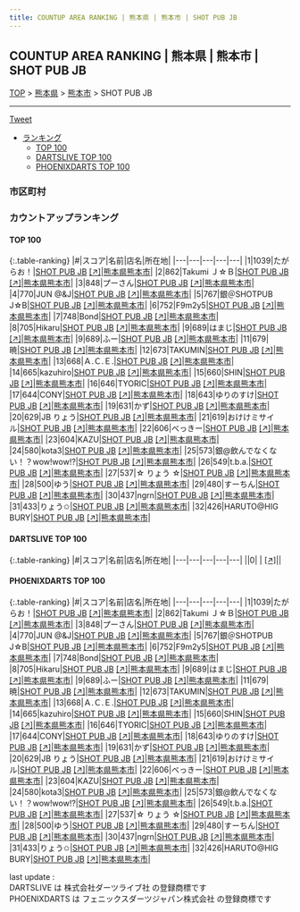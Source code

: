 ```yaml
---
title: COUNTUP AREA RANKING | 熊本県 | 熊本市 | SHOT PUB JB
---
```

## COUNTUP AREA RANKING | 熊本県 | 熊本市 | SHOT PUB JB

[TOP](/darts/rank/) > [熊本県](/darts/rank/熊本県/) > [熊本市](/darts/rank/熊本県/熊本市/) > SHOT PUB JB

___

<a href="https://twitter.com/share?ref_src=twsrc%5Etfw" data-text="COUNTUP AREA RANKING | 熊本県熊本市SHOT PUB JB" class="twitter-share-button" data-hashtags="DARTSLIVE,PHOENIXDARTS,darts,ダーツ" data-show-count="false">Tweet</a>

* [ランキング](#カウントアップランキング)
    * [TOP 100](#top-100)
    * [DARTSLIVE TOP 100](#dartslive-top-100)
    * [PHOENIXDARTS TOP 100](#phoenixdarts-top-100)

### 市区町村

<ul>

</ul>

### カウントアップランキング

#### TOP 100



{:.table-ranking}
|#|スコア|名前|店名|所在地|
|---|---|---|---|---|
|1|1039|<span class="rank-name-pd">たがらお！</span>|<a href="/darts/rank/shops/61190.html">SHOT PUB JB</a> <a href="https://vs.phoenixdarts.com/jp/shop/shopDetailInfo/s_61190?s_seq=61190">[↗]</a>|<a href="/darts/rank/熊本県/熊本市">熊本県熊本市</a>|
|2|862|<span class="rank-name-pd">Takumi  Ｊ☆Ｂ</span>|<a href="/darts/rank/shops/61190.html">SHOT PUB JB</a> <a href="https://vs.phoenixdarts.com/jp/shop/shopDetailInfo/s_61190?s_seq=61190">[↗]</a>|<a href="/darts/rank/熊本県/熊本市">熊本県熊本市</a>|
|3|848|<span class="rank-name-pd">プーさん</span>|<a href="/darts/rank/shops/61190.html">SHOT PUB JB</a> <a href="https://vs.phoenixdarts.com/jp/shop/shopDetailInfo/s_61190?s_seq=61190">[↗]</a>|<a href="/darts/rank/熊本県/熊本市">熊本県熊本市</a>|
|4|770|<span class="rank-name-pd">JUN @&amp;J</span>|<a href="/darts/rank/shops/61190.html">SHOT PUB JB</a> <a href="https://vs.phoenixdarts.com/jp/shop/shopDetailInfo/s_61190?s_seq=61190">[↗]</a>|<a href="/darts/rank/熊本県/熊本市">熊本県熊本市</a>|
|5|767|<span class="rank-name-pd">銀＠SHOTPUB　J☆B</span>|<a href="/darts/rank/shops/61190.html">SHOT PUB JB</a> <a href="https://vs.phoenixdarts.com/jp/shop/shopDetailInfo/s_61190?s_seq=61190">[↗]</a>|<a href="/darts/rank/熊本県/熊本市">熊本県熊本市</a>|
|6|752|<span class="rank-name-pd">F9m2y5</span>|<a href="/darts/rank/shops/61190.html">SHOT PUB JB</a> <a href="https://vs.phoenixdarts.com/jp/shop/shopDetailInfo/s_61190?s_seq=61190">[↗]</a>|<a href="/darts/rank/熊本県/熊本市">熊本県熊本市</a>|
|7|748|<span class="rank-name-pd">Bond</span>|<a href="/darts/rank/shops/61190.html">SHOT PUB JB</a> <a href="https://vs.phoenixdarts.com/jp/shop/shopDetailInfo/s_61190?s_seq=61190">[↗]</a>|<a href="/darts/rank/熊本県/熊本市">熊本県熊本市</a>|
|8|705|<span class="rank-name-pd">Hikaru</span>|<a href="/darts/rank/shops/61190.html">SHOT PUB JB</a> <a href="https://vs.phoenixdarts.com/jp/shop/shopDetailInfo/s_61190?s_seq=61190">[↗]</a>|<a href="/darts/rank/熊本県/熊本市">熊本県熊本市</a>|
|9|689|<span class="rank-name-pd">はまじ</span>|<a href="/darts/rank/shops/61190.html">SHOT PUB JB</a> <a href="https://vs.phoenixdarts.com/jp/shop/shopDetailInfo/s_61190?s_seq=61190">[↗]</a>|<a href="/darts/rank/熊本県/熊本市">熊本県熊本市</a>|
|9|689|<span class="rank-name-pd">ふー</span>|<a href="/darts/rank/shops/61190.html">SHOT PUB JB</a> <a href="https://vs.phoenixdarts.com/jp/shop/shopDetailInfo/s_61190?s_seq=61190">[↗]</a>|<a href="/darts/rank/熊本県/熊本市">熊本県熊本市</a>|
|11|679|<span class="rank-name-pd">暁</span>|<a href="/darts/rank/shops/61190.html">SHOT PUB JB</a> <a href="https://vs.phoenixdarts.com/jp/shop/shopDetailInfo/s_61190?s_seq=61190">[↗]</a>|<a href="/darts/rank/熊本県/熊本市">熊本県熊本市</a>|
|12|673|<span class="rank-name-pd">TAKUMIN</span>|<a href="/darts/rank/shops/61190.html">SHOT PUB JB</a> <a href="https://vs.phoenixdarts.com/jp/shop/shopDetailInfo/s_61190?s_seq=61190">[↗]</a>|<a href="/darts/rank/熊本県/熊本市">熊本県熊本市</a>|
|13|668|<span class="rank-name-pd">Ａ.Ｃ.Ｅ.</span>|<a href="/darts/rank/shops/61190.html">SHOT PUB JB</a> <a href="https://vs.phoenixdarts.com/jp/shop/shopDetailInfo/s_61190?s_seq=61190">[↗]</a>|<a href="/darts/rank/熊本県/熊本市">熊本県熊本市</a>|
|14|665|<span class="rank-name-pd">kazuhiro</span>|<a href="/darts/rank/shops/61190.html">SHOT PUB JB</a> <a href="https://vs.phoenixdarts.com/jp/shop/shopDetailInfo/s_61190?s_seq=61190">[↗]</a>|<a href="/darts/rank/熊本県/熊本市">熊本県熊本市</a>|
|15|660|<span class="rank-name-pd">SHIN</span>|<a href="/darts/rank/shops/61190.html">SHOT PUB JB</a> <a href="https://vs.phoenixdarts.com/jp/shop/shopDetailInfo/s_61190?s_seq=61190">[↗]</a>|<a href="/darts/rank/熊本県/熊本市">熊本県熊本市</a>|
|16|646|<span class="rank-name-pd">TYORIC</span>|<a href="/darts/rank/shops/61190.html">SHOT PUB JB</a> <a href="https://vs.phoenixdarts.com/jp/shop/shopDetailInfo/s_61190?s_seq=61190">[↗]</a>|<a href="/darts/rank/熊本県/熊本市">熊本県熊本市</a>|
|17|644|<span class="rank-name-pd">CONY</span>|<a href="/darts/rank/shops/61190.html">SHOT PUB JB</a> <a href="https://vs.phoenixdarts.com/jp/shop/shopDetailInfo/s_61190?s_seq=61190">[↗]</a>|<a href="/darts/rank/熊本県/熊本市">熊本県熊本市</a>|
|18|643|<span class="rank-name-pd">ゆりのすけ</span>|<a href="/darts/rank/shops/61190.html">SHOT PUB JB</a> <a href="https://vs.phoenixdarts.com/jp/shop/shopDetailInfo/s_61190?s_seq=61190">[↗]</a>|<a href="/darts/rank/熊本県/熊本市">熊本県熊本市</a>|
|19|631|<span class="rank-name-pd">かず</span>|<a href="/darts/rank/shops/61190.html">SHOT PUB JB</a> <a href="https://vs.phoenixdarts.com/jp/shop/shopDetailInfo/s_61190?s_seq=61190">[↗]</a>|<a href="/darts/rank/熊本県/熊本市">熊本県熊本市</a>|
|20|629|<span class="rank-name-pd">JB りょう</span>|<a href="/darts/rank/shops/61190.html">SHOT PUB JB</a> <a href="https://vs.phoenixdarts.com/jp/shop/shopDetailInfo/s_61190?s_seq=61190">[↗]</a>|<a href="/darts/rank/熊本県/熊本市">熊本県熊本市</a>|
|21|619|<span class="rank-name-pd">おけけミサイル</span>|<a href="/darts/rank/shops/61190.html">SHOT PUB JB</a> <a href="https://vs.phoenixdarts.com/jp/shop/shopDetailInfo/s_61190?s_seq=61190">[↗]</a>|<a href="/darts/rank/熊本県/熊本市">熊本県熊本市</a>|
|22|606|<span class="rank-name-pd">べっきー</span>|<a href="/darts/rank/shops/61190.html">SHOT PUB JB</a> <a href="https://vs.phoenixdarts.com/jp/shop/shopDetailInfo/s_61190?s_seq=61190">[↗]</a>|<a href="/darts/rank/熊本県/熊本市">熊本県熊本市</a>|
|23|604|<span class="rank-name-pd">KAZU</span>|<a href="/darts/rank/shops/61190.html">SHOT PUB JB</a> <a href="https://vs.phoenixdarts.com/jp/shop/shopDetailInfo/s_61190?s_seq=61190">[↗]</a>|<a href="/darts/rank/熊本県/熊本市">熊本県熊本市</a>|
|24|580|<span class="rank-name-pd">kota3</span>|<a href="/darts/rank/shops/61190.html">SHOT PUB JB</a> <a href="https://vs.phoenixdarts.com/jp/shop/shopDetailInfo/s_61190?s_seq=61190">[↗]</a>|<a href="/darts/rank/熊本県/熊本市">熊本県熊本市</a>|
|25|573|<span class="rank-name-pd">銀@飲んでなくない！？wow!wow!?</span>|<a href="/darts/rank/shops/61190.html">SHOT PUB JB</a> <a href="https://vs.phoenixdarts.com/jp/shop/shopDetailInfo/s_61190?s_seq=61190">[↗]</a>|<a href="/darts/rank/熊本県/熊本市">熊本県熊本市</a>|
|26|549|<span class="rank-name-pd">t.b.a.</span>|<a href="/darts/rank/shops/61190.html">SHOT PUB JB</a> <a href="https://vs.phoenixdarts.com/jp/shop/shopDetailInfo/s_61190?s_seq=61190">[↗]</a>|<a href="/darts/rank/熊本県/熊本市">熊本県熊本市</a>|
|27|537|<span class="rank-name-pd">☆ りょう ☆</span>|<a href="/darts/rank/shops/61190.html">SHOT PUB JB</a> <a href="https://vs.phoenixdarts.com/jp/shop/shopDetailInfo/s_61190?s_seq=61190">[↗]</a>|<a href="/darts/rank/熊本県/熊本市">熊本県熊本市</a>|
|28|500|<span class="rank-name-pd">ゆう</span>|<a href="/darts/rank/shops/61190.html">SHOT PUB JB</a> <a href="https://vs.phoenixdarts.com/jp/shop/shopDetailInfo/s_61190?s_seq=61190">[↗]</a>|<a href="/darts/rank/熊本県/熊本市">熊本県熊本市</a>|
|29|480|<span class="rank-name-pd">すーちん</span>|<a href="/darts/rank/shops/61190.html">SHOT PUB JB</a> <a href="https://vs.phoenixdarts.com/jp/shop/shopDetailInfo/s_61190?s_seq=61190">[↗]</a>|<a href="/darts/rank/熊本県/熊本市">熊本県熊本市</a>|
|30|437|<span class="rank-name-pd">ngrn</span>|<a href="/darts/rank/shops/61190.html">SHOT PUB JB</a> <a href="https://vs.phoenixdarts.com/jp/shop/shopDetailInfo/s_61190?s_seq=61190">[↗]</a>|<a href="/darts/rank/熊本県/熊本市">熊本県熊本市</a>|
|31|433|<span class="rank-name-pd">りょう✩</span>|<a href="/darts/rank/shops/61190.html">SHOT PUB JB</a> <a href="https://vs.phoenixdarts.com/jp/shop/shopDetailInfo/s_61190?s_seq=61190">[↗]</a>|<a href="/darts/rank/熊本県/熊本市">熊本県熊本市</a>|
|32|426|<span class="rank-name-pd">HARUTO@HIG BURY</span>|<a href="/darts/rank/shops/61190.html">SHOT PUB JB</a> <a href="https://vs.phoenixdarts.com/jp/shop/shopDetailInfo/s_61190?s_seq=61190">[↗]</a>|<a href="/darts/rank/熊本県/熊本市">熊本県熊本市</a>|


#### DARTSLIVE TOP 100



{:.table-ranking}
|#|スコア|名前|店名|所在地|
|---|---|---|---|---|
||0|<span class="rank-name-dl"> </span>|<a href="/darts/rank/shops/.html"></a> <a href="">[↗]</a>|<a href="/darts/rank//"></a>|


#### PHOENIXDARTS TOP 100



{:.table-ranking}
|#|スコア|名前|店名|所在地|
|---|---|---|---|---|
|1|1039|<span class="rank-name-pd">たがらお！</span>|<a href="/darts/rank/shops/61190.html">SHOT PUB JB</a> <a href="https://vs.phoenixdarts.com/jp/shop/shopDetailInfo/s_61190?s_seq=61190">[↗]</a>|<a href="/darts/rank/熊本県/熊本市">熊本県熊本市</a>|
|2|862|<span class="rank-name-pd">Takumi  Ｊ☆Ｂ</span>|<a href="/darts/rank/shops/61190.html">SHOT PUB JB</a> <a href="https://vs.phoenixdarts.com/jp/shop/shopDetailInfo/s_61190?s_seq=61190">[↗]</a>|<a href="/darts/rank/熊本県/熊本市">熊本県熊本市</a>|
|3|848|<span class="rank-name-pd">プーさん</span>|<a href="/darts/rank/shops/61190.html">SHOT PUB JB</a> <a href="https://vs.phoenixdarts.com/jp/shop/shopDetailInfo/s_61190?s_seq=61190">[↗]</a>|<a href="/darts/rank/熊本県/熊本市">熊本県熊本市</a>|
|4|770|<span class="rank-name-pd">JUN @&amp;J</span>|<a href="/darts/rank/shops/61190.html">SHOT PUB JB</a> <a href="https://vs.phoenixdarts.com/jp/shop/shopDetailInfo/s_61190?s_seq=61190">[↗]</a>|<a href="/darts/rank/熊本県/熊本市">熊本県熊本市</a>|
|5|767|<span class="rank-name-pd">銀＠SHOTPUB　J☆B</span>|<a href="/darts/rank/shops/61190.html">SHOT PUB JB</a> <a href="https://vs.phoenixdarts.com/jp/shop/shopDetailInfo/s_61190?s_seq=61190">[↗]</a>|<a href="/darts/rank/熊本県/熊本市">熊本県熊本市</a>|
|6|752|<span class="rank-name-pd">F9m2y5</span>|<a href="/darts/rank/shops/61190.html">SHOT PUB JB</a> <a href="https://vs.phoenixdarts.com/jp/shop/shopDetailInfo/s_61190?s_seq=61190">[↗]</a>|<a href="/darts/rank/熊本県/熊本市">熊本県熊本市</a>|
|7|748|<span class="rank-name-pd">Bond</span>|<a href="/darts/rank/shops/61190.html">SHOT PUB JB</a> <a href="https://vs.phoenixdarts.com/jp/shop/shopDetailInfo/s_61190?s_seq=61190">[↗]</a>|<a href="/darts/rank/熊本県/熊本市">熊本県熊本市</a>|
|8|705|<span class="rank-name-pd">Hikaru</span>|<a href="/darts/rank/shops/61190.html">SHOT PUB JB</a> <a href="https://vs.phoenixdarts.com/jp/shop/shopDetailInfo/s_61190?s_seq=61190">[↗]</a>|<a href="/darts/rank/熊本県/熊本市">熊本県熊本市</a>|
|9|689|<span class="rank-name-pd">はまじ</span>|<a href="/darts/rank/shops/61190.html">SHOT PUB JB</a> <a href="https://vs.phoenixdarts.com/jp/shop/shopDetailInfo/s_61190?s_seq=61190">[↗]</a>|<a href="/darts/rank/熊本県/熊本市">熊本県熊本市</a>|
|9|689|<span class="rank-name-pd">ふー</span>|<a href="/darts/rank/shops/61190.html">SHOT PUB JB</a> <a href="https://vs.phoenixdarts.com/jp/shop/shopDetailInfo/s_61190?s_seq=61190">[↗]</a>|<a href="/darts/rank/熊本県/熊本市">熊本県熊本市</a>|
|11|679|<span class="rank-name-pd">暁</span>|<a href="/darts/rank/shops/61190.html">SHOT PUB JB</a> <a href="https://vs.phoenixdarts.com/jp/shop/shopDetailInfo/s_61190?s_seq=61190">[↗]</a>|<a href="/darts/rank/熊本県/熊本市">熊本県熊本市</a>|
|12|673|<span class="rank-name-pd">TAKUMIN</span>|<a href="/darts/rank/shops/61190.html">SHOT PUB JB</a> <a href="https://vs.phoenixdarts.com/jp/shop/shopDetailInfo/s_61190?s_seq=61190">[↗]</a>|<a href="/darts/rank/熊本県/熊本市">熊本県熊本市</a>|
|13|668|<span class="rank-name-pd">Ａ.Ｃ.Ｅ.</span>|<a href="/darts/rank/shops/61190.html">SHOT PUB JB</a> <a href="https://vs.phoenixdarts.com/jp/shop/shopDetailInfo/s_61190?s_seq=61190">[↗]</a>|<a href="/darts/rank/熊本県/熊本市">熊本県熊本市</a>|
|14|665|<span class="rank-name-pd">kazuhiro</span>|<a href="/darts/rank/shops/61190.html">SHOT PUB JB</a> <a href="https://vs.phoenixdarts.com/jp/shop/shopDetailInfo/s_61190?s_seq=61190">[↗]</a>|<a href="/darts/rank/熊本県/熊本市">熊本県熊本市</a>|
|15|660|<span class="rank-name-pd">SHIN</span>|<a href="/darts/rank/shops/61190.html">SHOT PUB JB</a> <a href="https://vs.phoenixdarts.com/jp/shop/shopDetailInfo/s_61190?s_seq=61190">[↗]</a>|<a href="/darts/rank/熊本県/熊本市">熊本県熊本市</a>|
|16|646|<span class="rank-name-pd">TYORIC</span>|<a href="/darts/rank/shops/61190.html">SHOT PUB JB</a> <a href="https://vs.phoenixdarts.com/jp/shop/shopDetailInfo/s_61190?s_seq=61190">[↗]</a>|<a href="/darts/rank/熊本県/熊本市">熊本県熊本市</a>|
|17|644|<span class="rank-name-pd">CONY</span>|<a href="/darts/rank/shops/61190.html">SHOT PUB JB</a> <a href="https://vs.phoenixdarts.com/jp/shop/shopDetailInfo/s_61190?s_seq=61190">[↗]</a>|<a href="/darts/rank/熊本県/熊本市">熊本県熊本市</a>|
|18|643|<span class="rank-name-pd">ゆりのすけ</span>|<a href="/darts/rank/shops/61190.html">SHOT PUB JB</a> <a href="https://vs.phoenixdarts.com/jp/shop/shopDetailInfo/s_61190?s_seq=61190">[↗]</a>|<a href="/darts/rank/熊本県/熊本市">熊本県熊本市</a>|
|19|631|<span class="rank-name-pd">かず</span>|<a href="/darts/rank/shops/61190.html">SHOT PUB JB</a> <a href="https://vs.phoenixdarts.com/jp/shop/shopDetailInfo/s_61190?s_seq=61190">[↗]</a>|<a href="/darts/rank/熊本県/熊本市">熊本県熊本市</a>|
|20|629|<span class="rank-name-pd">JB りょう</span>|<a href="/darts/rank/shops/61190.html">SHOT PUB JB</a> <a href="https://vs.phoenixdarts.com/jp/shop/shopDetailInfo/s_61190?s_seq=61190">[↗]</a>|<a href="/darts/rank/熊本県/熊本市">熊本県熊本市</a>|
|21|619|<span class="rank-name-pd">おけけミサイル</span>|<a href="/darts/rank/shops/61190.html">SHOT PUB JB</a> <a href="https://vs.phoenixdarts.com/jp/shop/shopDetailInfo/s_61190?s_seq=61190">[↗]</a>|<a href="/darts/rank/熊本県/熊本市">熊本県熊本市</a>|
|22|606|<span class="rank-name-pd">べっきー</span>|<a href="/darts/rank/shops/61190.html">SHOT PUB JB</a> <a href="https://vs.phoenixdarts.com/jp/shop/shopDetailInfo/s_61190?s_seq=61190">[↗]</a>|<a href="/darts/rank/熊本県/熊本市">熊本県熊本市</a>|
|23|604|<span class="rank-name-pd">KAZU</span>|<a href="/darts/rank/shops/61190.html">SHOT PUB JB</a> <a href="https://vs.phoenixdarts.com/jp/shop/shopDetailInfo/s_61190?s_seq=61190">[↗]</a>|<a href="/darts/rank/熊本県/熊本市">熊本県熊本市</a>|
|24|580|<span class="rank-name-pd">kota3</span>|<a href="/darts/rank/shops/61190.html">SHOT PUB JB</a> <a href="https://vs.phoenixdarts.com/jp/shop/shopDetailInfo/s_61190?s_seq=61190">[↗]</a>|<a href="/darts/rank/熊本県/熊本市">熊本県熊本市</a>|
|25|573|<span class="rank-name-pd">銀@飲んでなくない！？wow!wow!?</span>|<a href="/darts/rank/shops/61190.html">SHOT PUB JB</a> <a href="https://vs.phoenixdarts.com/jp/shop/shopDetailInfo/s_61190?s_seq=61190">[↗]</a>|<a href="/darts/rank/熊本県/熊本市">熊本県熊本市</a>|
|26|549|<span class="rank-name-pd">t.b.a.</span>|<a href="/darts/rank/shops/61190.html">SHOT PUB JB</a> <a href="https://vs.phoenixdarts.com/jp/shop/shopDetailInfo/s_61190?s_seq=61190">[↗]</a>|<a href="/darts/rank/熊本県/熊本市">熊本県熊本市</a>|
|27|537|<span class="rank-name-pd">☆ りょう ☆</span>|<a href="/darts/rank/shops/61190.html">SHOT PUB JB</a> <a href="https://vs.phoenixdarts.com/jp/shop/shopDetailInfo/s_61190?s_seq=61190">[↗]</a>|<a href="/darts/rank/熊本県/熊本市">熊本県熊本市</a>|
|28|500|<span class="rank-name-pd">ゆう</span>|<a href="/darts/rank/shops/61190.html">SHOT PUB JB</a> <a href="https://vs.phoenixdarts.com/jp/shop/shopDetailInfo/s_61190?s_seq=61190">[↗]</a>|<a href="/darts/rank/熊本県/熊本市">熊本県熊本市</a>|
|29|480|<span class="rank-name-pd">すーちん</span>|<a href="/darts/rank/shops/61190.html">SHOT PUB JB</a> <a href="https://vs.phoenixdarts.com/jp/shop/shopDetailInfo/s_61190?s_seq=61190">[↗]</a>|<a href="/darts/rank/熊本県/熊本市">熊本県熊本市</a>|
|30|437|<span class="rank-name-pd">ngrn</span>|<a href="/darts/rank/shops/61190.html">SHOT PUB JB</a> <a href="https://vs.phoenixdarts.com/jp/shop/shopDetailInfo/s_61190?s_seq=61190">[↗]</a>|<a href="/darts/rank/熊本県/熊本市">熊本県熊本市</a>|
|31|433|<span class="rank-name-pd">りょう✩</span>|<a href="/darts/rank/shops/61190.html">SHOT PUB JB</a> <a href="https://vs.phoenixdarts.com/jp/shop/shopDetailInfo/s_61190?s_seq=61190">[↗]</a>|<a href="/darts/rank/熊本県/熊本市">熊本県熊本市</a>|
|32|426|<span class="rank-name-pd">HARUTO@HIG BURY</span>|<a href="/darts/rank/shops/61190.html">SHOT PUB JB</a> <a href="https://vs.phoenixdarts.com/jp/shop/shopDetailInfo/s_61190?s_seq=61190">[↗]</a>|<a href="/darts/rank/熊本県/熊本市">熊本県熊本市</a>|


<div class="footer border-top border-gray-light mt-5 pt-3 text-right text-gray">
    last update : <span style="font-weight: italic" id="foot_last_modified"></span><br />
    DARTSLIVE は 株式会社ダーツライブ社 の登録商標です<br />
    PHOENIXDARTS は フェニックスダーツジャパン株式会社 の登録商標です<br />
</div>

<script src="https://cdnjs.cloudflare.com/ajax/libs/jquery.tablesorter/2.31.3/js/jquery.tablesorter.min.js" integrity="sha512-qzgd5cYSZcosqpzpn7zF2ZId8f/8CHmFKZ8j7mU4OUXTNRd5g+ZHBPsgKEwoqxCtdQvExE5LprwwPAgoicguNg==" crossorigin="anonymous" referrerpolicy="no-referrer"></script>
<link rel="stylesheet" href="https://cdnjs.cloudflare.com/ajax/libs/jquery.tablesorter/2.31.3/css/theme.default.min.css" integrity="sha512-wghhOJkjQX0Lh3NSWvNKeZ0ZpNn+SPVXX1Qyc9OCaogADktxrBiBdKGDoqVUOyhStvMBmJQ8ZdMHiR3wuEq8+w==" crossorigin="anonymous" referrerpolicy="no-referrer" />
<script>
$(function() {
    $(".table-ranking").tablesorter({sortList:[[0, 0]]});
    $("#foot_last_modified").text(formatDate(new Date(document.lastModified), 'yyyy-MM-dd HH:mm:ss'));
});
</script>

<script async src="https://platform.twitter.com/widgets.js" charset="utf-8"></script>
